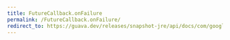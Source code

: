 ```yaml
---
title: FutureCallback.onFailure
permalink: /FutureCallback.onFailure/
redirect_to: https://guava.dev/releases/snapshot-jre/api/docs/com/google/common/util/concurrent/FutureCallback.html#onFailure-java.lang.Throwable-
---
```

